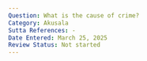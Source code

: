 ```yaml
---
Question: What is the cause of crime?
Category: Akusala
Sutta References: -
Date Entered: March 25, 2025
Review Status: Not started
---
```

